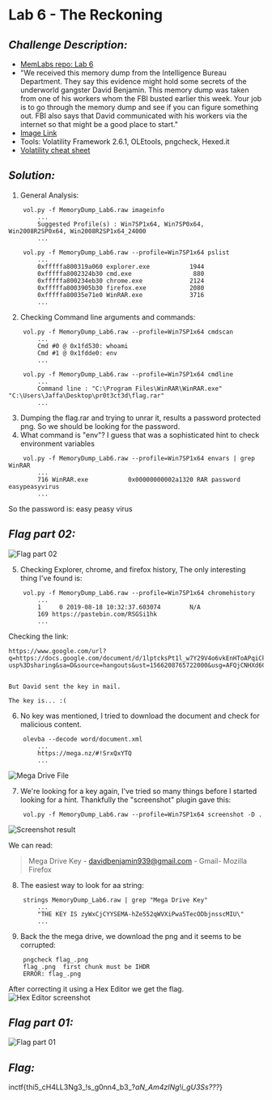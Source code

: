 # Lab 6 - The Reckoning
## *Challenge Description:*
- [MemLabs repo: Lab 6](https://github.com/stuxnet999/MemLabs/tree/master/Lab%206)
- "We received this memory dump from the Intelligence Bureau Department. They say this evidence might hold some secrets of the underworld gangster David Benjamin. This memory dump was taken from one of his workers whom the FBI busted earlier this week. Your job is to go through the memory dump and see if you can figure something out. FBI also says that David communicated with his workers via the internet so that might be a good place to start."
- [Image Link](https://mega.nz/#!C0pjUKxI!LnedePAfsJvFgD-Uaa4-f1Tu0kl5bFDzW6Mn2Ng6pnM)
- Tools: Volatility Framework 2.6.1, OLEtools, pngcheck, Hexed.it
- [Volatility cheat sheet](https://downloads.volatilityfoundation.org/releases/2.4/CheatSheet_v2.4.pdf)
## *Solution:*
1. General Analysis:
```
    vol.py -f MemoryDump_Lab6.raw imageinfo 
        ...
        Suggested Profile(s) : Win7SP1x64, Win7SP0x64, Win2008R2SP0x64, Win2008R2SP1x64_24000
        ...
```

```
    vol.py -f MemoryDump_Lab6.raw --profile=Win7SP1x64 pslist 
        ...
        0xfffffa800319a060 explorer.exe           1944
        0xfffffa8002324b30 cmd.exe                 880
        0xfffffa800234eb30 chrome.exe             2124
        0xfffffa8003905b30 firefox.exe            2080
        0xfffffa80035e71e0 WinRAR.exe             3716
        ...
```
2. Checking Command line arguments and commands:
```
    vol.py -f MemoryDump_Lab6.raw --profile=Win7SP1x64 cmdscan
        ...
        Cmd #0 @ 0x1fd530: whoami
        Cmd #1 @ 0x1fdde0: env
        ...
```
```
    vol.py -f MemoryDump_Lab6.raw --profile=Win7SP1x64 cmdline
        ...
        Command line : "C:\Program Files\WinRAR\WinRAR.exe" "C:\Users\Jaffa\Desktop\pr0t3ct3d\flag.rar"
        ...
```
3.  Dumping the flag.rar and trying to unrar it, results a password protected png. So we should be looking for the password.
4.  What command is "env"? I guess that was a sophisticated hint to check environment variables
```
    vol.py -f MemoryDump_Lab6.raw --profile=Win7SP1x64 envars | grep WinRAR
        ...
        716 WinRAR.exe           0x00000000002a1320 RAR password                   easypeasyvirus
        ...
```
So the password is: easy peasy virus

## *Flag part 02:*
![Flag part 02](./images/memlabs08.png)

5.  Checking Explorer, chrome, and firefox history, The only interesting thing I've found is:
```
    vol.py -f MemoryDump_Lab6.raw --profile=Win7SP1x64 chromehistory
        ...
        1     0 2019-08-18 10:32:37.603074        N/A       
        169 https://pastebin.com/RSGSi1hk
        ...
```
Checking the link:
```
https://www.google.com/url?q=https://docs.google.com/document/d/1lptcksPt1l_w7Y29V4o6vkEnHToAPqiCkgNNZfS9rCk/edit?usp%3Dsharing&sa=D&source=hangouts&ust=1566208765722000&usg=AFQjCNHXd6Ck6F22MNQEsxdZo21JayPKug
 
 
But David sent the key in mail.
 
The key is... :(
```
6. No key was mentioned, I tried to download the document and check for malicious content.
```
    olevba --decode word/document.xml
        ...
        https://mega.nz/#!SrxQxYTQ
        ...
```
![Mega Drive File](./images/memlabs09.png)

7. We're looking for a key again, I've tried so many things before I started looking for a hint. Thankfully the "screenshot" plugin gave this:
```
    vol.py -f MemoryDump_Lab6.raw --profile=Win7SP1x64 screenshot -D .
```
![Screenshot result](./images/memlabs10.png)

We can read:
>Mega Drive Key - davidbenjamin939@gmail.com - Gmail- Mozilla Firefox

8. The easiest way to look for aa string:
```
    strings MemoryDump_Lab6.raw | grep "Mega Drive Key"
        ...
        "THE KEY IS zyWxCjCYYSEMA-hZe552qWVXiPwa5TecODbjnsscMIU\"
        ...
```
9. Back the the mega drive, we download the png and it seems to be corrupted:
```
    pngcheck flag_.png
    flag_.png  first chunk must be IHDR
    ERROR: flag_.png
``` 
After correcting it using a Hex Editor we get the flag.
![Hex Editor screenshot](./images/memlabs07.png)

## *Flag part 01:*
![Flag part 01](./images/memlabs11.png)

## *Flag:*
inctf{thi5_cH4LL3Ng3_!s_g0nn4_b3_?_aN_Am4zINg_!_i_gU3Ss???_}
